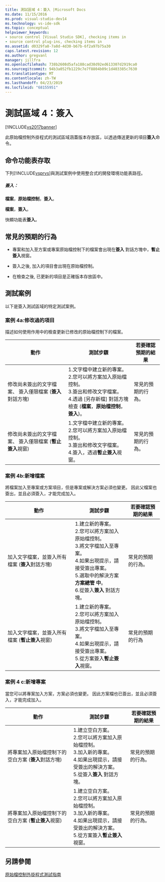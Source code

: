 ```yaml
---
title: 測試區域 4：簽入 |Microsoft Docs
ms.date: 11/15/2016
ms.prod: visual-studio-dev14
ms.technology: vs-ide-sdk
ms.topic: conceptual
helpviewer_keywords:
- source control [Visual Studio SDK], checking items in
- source control plug-ins, checking items in
ms.assetid: d0329fa8-7a8d-4d30-b67b-6f2a97b75a30
caps.latest.revision: 12
ms.author: gregvanl
manager: jillfra
ms.openlocfilehash: 738b2608d5afa188cad38d92ed613307d2919ca0
ms.sourcegitcommit: 94b3a052fb1229c7e7f8804b09c1d403385c7630
ms.translationtype: MT
ms.contentlocale: zh-TW
ms.lasthandoff: 04/23/2019
ms.locfileid: "68155951"
---
```

# <a name="test-area-4-check-in"></a>測試區域 4：簽入
[!INCLUDE[vs2017banner](../../includes/vs2017banner.md)]

此原始檔控制外掛程式的測試區域涵蓋版本存放區，以透過傳送更新的項目**簽入**命令。  
  
## <a name="command-menu-access"></a>命令功能表存取  
 下列[!INCLUDE[vsprvs](../../includes/vsprvs-md.md)]與測試案例中使用整合式的開發環境功能表路徑。  
  
##### <a name="check-in"></a>簽入：  
 **檔案**，**原始檔控制**，**簽入**。  
  
 **檔案**，**簽入**。  
  
 快顯功能表**簽入**。  
  
## <a name="common-expected-behavior"></a>常見的預期的行為  
  
- 專案和加入至方案或專案原始檔控制下的檔案會出現在**簽入** 對話方塊中，**暫止簽入**視窗。  
  
- 簽入之後, 加入的項目會出現在原始檔控制。  
  
- 在檢查之後, 已更新的項目是正確版本存放區中。  
  
## <a name="test-cases"></a>測試案例  
 以下是簽入測試區域的特定測試案例。  
  
### <a name="case-4a-modified-items"></a>案例 4a:修改過的項目  
 描述如何使用作用中的檢查更新已修改的原始檔控制下的檔案。  
  
|動作|測試步驟|若要確認預期的結果|  
|------------|----------------|--------------------------------|  
|修改尚未簽出的文字檔案、 簽入僅限檔案 (**簽入**對話方塊)|1.文字檔中建立新的專案。<br />2.您可以將方案加入原始檔控制。<br />3.簽出和修改文字檔案。<br />4.透過 [另存新檔] 對話方塊檢查 (**檔案**，**原始檔控制**，**簽入**)。|常見的預期的行為。|  
|修改尚未簽出的文字檔案、 簽入僅限檔案 (**暫止簽入**視窗)|1.文字檔中建立新的專案。<br />2.您可以將方案加入原始檔控制。<br />3.簽出和修改文字檔案。<br />4.簽入，透過**暫止簽入**視窗。|常見的預期的行為。|  
  
### <a name="case-4b-adding-files"></a>案例 4b:新增檔案  
 將檔案加入至專案或方案項目，但是專案或解決方案必須也變更。 因此父檔案也簽出，並且必須簽入，才能完成加入。  
  
|動作|測試步驟|若要確認預期的結果|  
|------------|----------------|--------------------------------|  
|加入文字檔案，並簽入所有檔案 (**簽入**對話方塊)|1.建立新的專案。<br />2.您可以將方案加入原始檔控制。<br />3.將文字檔加入至專案。<br />4.如果出現提示，請接受簽出專案。<br />5.選取中的解決方案**方案總管 中**。<br />6.從簽入**簽入** 對話方塊。|常見的預期的行為。|  
|加入文字檔案，並簽入所有檔案 (**暫止簽入**視窗)|1.建立新的專案。<br />2.您可以將方案加入原始檔控制。<br />3.將文字檔加入至專案。<br />4.如果出現提示，請接受簽出專案。<br />5.從方案簽入**暫止簽入**視窗。|常見的預期的行為|  
  
### <a name="case-4c-adding-projects"></a>案例 4 c:新增專案  
 當您可以將專案加入方案，方案必須也變更。 因此方案檔也已簽出，並且必須簽入，才能完成加入。  
  
|動作|測試步驟|若要確認預期的結果|  
|------------|----------------|--------------------------------|  
|將專案加入原始檔控制下的空白方案 (**簽入**對話方塊)|1.建立空白方案。<br />2.您可以將方案加入原始檔控制。<br />3.加入新的專案。<br />4.如果出現提示，請接受簽出的解決方案。<br />5.從簽入**簽入** 對話方塊。|常見的預期的行為。|  
|將專案加入原始檔控制下的空白方案 (**暫止簽入**視窗)|1.建立空白方案。<br />2.您可以將方案加入原始檔控制。<br />3.加入新的專案。<br />4.如果出現提示，請接受簽出的解決方案。<br />5.從方案簽入**暫止簽入**視窗。|常見的預期的行為。|  
  
## <a name="see-also"></a>另請參閱  
 [原始檔控制外掛程式測試指南](../../extensibility/internals/test-guide-for-source-control-plug-ins.md)
